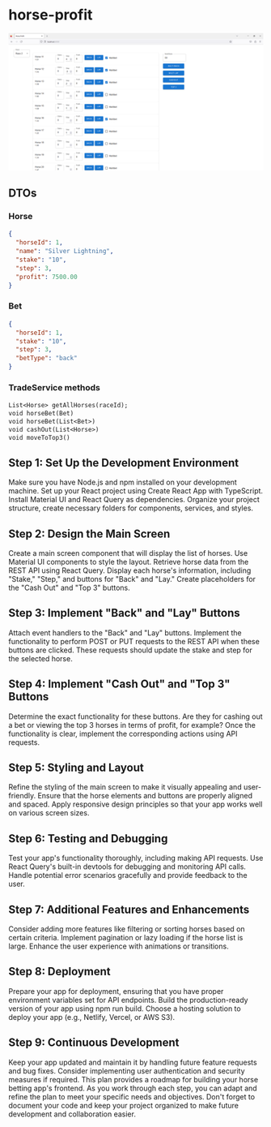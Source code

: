 # horse-profit
![image](screen_2810.png)

## DTOs

### Horse
```json
{
  "horseId": 1,
  "name": "Silver Lightning",
  "stake": "10",
  "step": 3,
  "profit": 7500.00
}
```

### Bet
```json
{
  "horseId": 1,
  "stake": "10",
  "step": 3,
  "betType": "back"
}
```

### TradeService methods
```
List<Horse> getAllHorses(raceId);
void horseBet(Bet)
void horseBet(List<Bet>)
void cashOut(List<Horse>)
void moveToTop3()
```

## Step 1: Set Up the Development Environment

Make sure you have Node.js and npm installed on your development machine.
Set up your React project using Create React App with TypeScript.
Install Material UI and React Query as dependencies.
Organize your project structure, create necessary folders for components, services, and styles.

## Step 2: Design the Main Screen

Create a main screen component that will display the list of horses.
Use Material UI components to style the layout.
Retrieve horse data from the REST API using React Query.
Display each horse's information, including "Stake," "Step," and buttons for "Back" and "Lay."
Create placeholders for the "Cash Out" and "Top 3" buttons.

## Step 3: Implement "Back" and "Lay" Buttons

Attach event handlers to the "Back" and "Lay" buttons.
Implement the functionality to perform POST or PUT requests to the REST API when these buttons are clicked. These requests should update the stake and step for the selected horse.

## Step 4: Implement "Cash Out" and "Top 3" Buttons

Determine the exact functionality for these buttons. Are they for cashing out a bet or viewing the top 3 horses in terms of profit, for example?
Once the functionality is clear, implement the corresponding actions using API requests.

## Step 5: Styling and Layout

Refine the styling of the main screen to make it visually appealing and user-friendly.
Ensure that the horse elements and buttons are properly aligned and spaced.
Apply responsive design principles so that your app works well on various screen sizes.

## Step 6: Testing and Debugging

Test your app's functionality thoroughly, including making API requests.
Use React Query's built-in devtools for debugging and monitoring API calls.
Handle potential error scenarios gracefully and provide feedback to the user.

## Step 7: Additional Features and Enhancements

Consider adding more features like filtering or sorting horses based on certain criteria.
Implement pagination or lazy loading if the horse list is large.
Enhance the user experience with animations or transitions.

## Step 8: Deployment

Prepare your app for deployment, ensuring that you have proper environment variables set for API endpoints.
Build the production-ready version of your app using npm run build.
Choose a hosting solution to deploy your app (e.g., Netlify, Vercel, or AWS S3).

## Step 9: Continuous Development

Keep your app updated and maintain it by handling future feature requests and bug fixes.
Consider implementing user authentication and security measures if required.
This plan provides a roadmap for building your horse betting app's frontend. As you work through each step, you can adapt and refine the plan to meet your specific needs and objectives. Don't forget to document your code and keep your project organized to make future development and collaboration easier.
